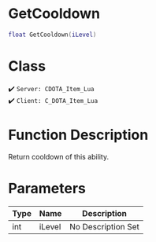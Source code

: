 # GetCooldown
```lua
float GetCooldown(iLevel)
```
# Class
✔️ `Server: CDOTA_Item_Lua`  
✔️ `Client: C_DOTA_Item_Lua`  

# Function Description
Return cooldown of this ability.
# Parameters
Type|Name|Description
--|--|--
int|iLevel|No Description Set
